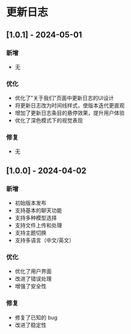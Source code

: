 # 更新日志

## [1.0.1] - 2024-05-01

### 新增
- 无

### 优化
- 优化了"关于我们"页面中更新日志的UI设计
- 将更新日志改为时间线样式，使版本迭代更直观
- 增加了更新日志条目的悬停效果，提升用户体验
- 优化了深色模式下的视觉表现

### 修复
- 无

## [1.0.0] - 2024-04-02

### 新增
- 初始版本发布
- 支持基本的聊天功能
- 支持多种模型选择
- 支持文件上传和处理
- 支持主题切换
- 支持多语言（中文/英文）

### 优化
- 优化了用户界面
- 改进了错误处理
- 增强了安全性

### 修复
- 修复了已知的 bug
- 改进了稳定性